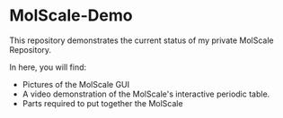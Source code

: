 # MolScale-Demo

This repository demonstrates the current status of my private MolScale Repository. 

In here, you will find:
  - Pictures of the MolScale GUI
  - A video demonstration of the MolScale's interactive periodic table.
  - Parts required to put together the MolScale
